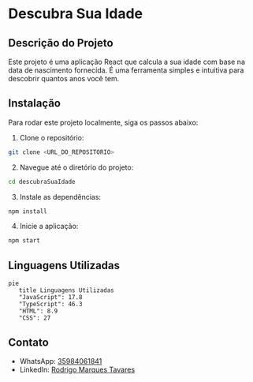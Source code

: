 # Descubra Sua Idade

## Descrição do Projeto
Este projeto é uma aplicação React que calcula a sua idade com base na data de nascimento fornecida. É uma ferramenta simples e intuitiva para descobrir quantos anos você tem.

## Instalação

Para rodar este projeto localmente, siga os passos abaixo:

1. Clone o repositório:
  ```bash
  git clone <URL_DO_REPOSITORIO>
  ```
2. Navegue até o diretório do projeto:
  ```bash
  cd descubraSuaIdade
  ```
3. Instale as dependências:
  ```bash
  npm install
  ```
4. Inicie a aplicação:
  ```bash
  npm start
  ```

## Linguagens Utilizadas

```mermaid
pie
   title Linguagens Utilizadas
   "JavaScript": 17.8
   "TypeScript": 46.3
   "HTML": 8.9
   "CSS": 27
```

## Contato

- WhatsApp: [35984061841](https://wa.me/35984061841)
- LinkedIn: [Rodrigo Marques Tavares](https://www.linkedin.com/in/rodrigo-marques-tavares-9482b4226/)
